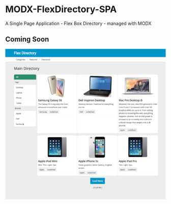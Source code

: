 # MODX-FlexDirectory-SPA
A Single Page Application - Flex Box Directory - managed with MODX

## Coming Soon

![Home](/screenshots/index.jpeg)
